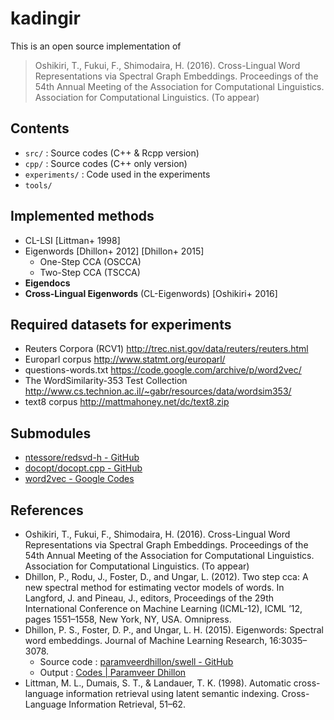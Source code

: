 kadingir
=====================================================

This is an open source implementation of

>Oshikiri, T., Fukui, F., Shimodaira, H. (2016). Cross-Lingual Word Representations via Spectral Graph Embeddings. Proceedings of the 54th Annual Meeting of the Association for Computational Linguistics. Association for Computational Linguistics. (To appear)


## Contents
* `src/` : Source codes (C++ & Rcpp version)
* `cpp/` : Source codes (C++ only version)
* `experiments/` : Code used in the experiments
* `tools/`


## Implemented methods
* CL-LSI [Littman+ 1998]
* Eigenwords [Dhillon+ 2012] [Dhillon+ 2015]
    * One-Step CCA (OSCCA)
    * Two-Step CCA (TSCCA)
* **Eigendocs**
* **Cross-Lingual Eigenwords** (CL-Eigenwords) [Oshikiri+ 2016]


## Required datasets for experiments
* Reuters Corpora (RCV1) <http://trec.nist.gov/data/reuters/reuters.html>
* Europarl corpus <http://www.statmt.org/europarl/>
* questions-words.txt <https://code.google.com/archive/p/word2vec/>
* The WordSimilarity-353 Test Collection <http://www.cs.technion.ac.il/~gabr/resources/data/wordsim353/>
* text8 corpus <http://mattmahoney.net/dc/text8.zip>


## Submodules
* [ntessore/redsvd-h - GitHub](https://github.com/ntessore/redsvd-h)
* [docopt/docopt.cpp - GitHub](https://github.com/docopt/docopt.cpp/)
* [word2vec - Google Codes](https://code.google.com/archive/p/word2vec/)


## References
* Oshikiri, T., Fukui, F., Shimodaira, H. (2016). Cross-Lingual Word Representations via Spectral Graph Embeddings. Proceedings of the 54th Annual Meeting of the Association for Computational Linguistics. Association for Computational Linguistics. (To appear)
* Dhillon, P., Rodu, J., Foster, D., and Ungar, L. (2012). Two step cca: A new spectral method for estimating vector models of words. In Langford, J. and Pineau, J., editors, Proceedings of the 29th International Conference on Machine Learning (ICML-12), ICML ’12, pages 1551–1558, New York, NY, USA. Omnipress.
* Dhillon, P. S., Foster, D. P., and Ungar, L. H. (2015). Eigenwords: Spectral word embeddings. Journal of Machine Learning Research, 16:3035–3078.
    * Source code : [paramveerdhillon/swell - GitHub](https://github.com/paramveerdhillon/swell/)
    * Output : [Codes | Paramveer Dhillon](http://www.pdhillon.com/code.html)
* Littman, M. L., Dumais, S. T., & Landauer, T. K. (1998). Automatic cross-language information retrieval using latent semantic indexing. Cross-Language Information Retrieval, 51–62. 
